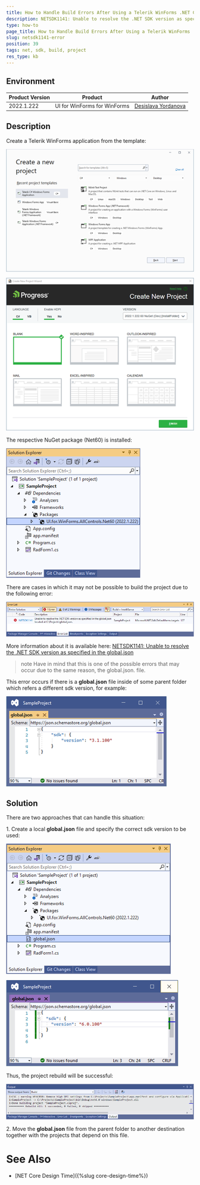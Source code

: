 ```yaml
---
title: How to Handle Build Errors After Using a Telerik WinForms .NET Core Template
description: NETSDK1141: Unable to resolve the .NET SDK version as specified in the global.json.
type: how-to 
page_title: How to Handle Build Errors After Using a Telerik WinForms .NET Core Template
slug: netsdk1141-error
position: 39
tags: net, sdk, build, project
res_type: kb
---
```


## Environment
 
|Product Version|Product|Author|
|----|----|----|
|2022.1.222|UI for WinForms for WinForms|[Desislava Yordanova](https://www.telerik.com/blogs/author/desislava-yordanova)|

## Description

Create a Telerik WinForms application from the template:

![netsdk1141-error 001](images/netsdk1141-error001.png)

![netsdk1141-error 002](images/netsdk1141-error002.png)

The respective NuGet package (Net60) is installed:

![netsdk1141-error 003](images/netsdk1141-error003.png)

There are cases in which it may not be possible to build the project due to the following error:

![netsdk1141-error 005](images/netsdk1141-error005.png)

More information about it is available here:
[NETSDK1141: Unable to resolve the .NET SDK version as specified in the global.json](https://docs.microsoft.com/en-us/dotnet/core/tools/sdk-errors/netsdk1141?f1url=%3FappId%3DDev16IDEF1%26l%3DEN-US%26k%3Dk(NETSDK1141)%26rd%3Dtrue)

>note Have in mind that this is one of the possible errors that may occur due to the same reason, the global.json. file.

This error occurs if there is a **global.json** file inside of some parent folder which refers a different sdk version, for example:

![netsdk1141-error 004](images/netsdk1141-error004.png)

## Solution

There are two approaches that can handle this situation:

1\. Create a local **global.json** file and specify the correct sdk version to be used:

![netsdk1141-error 006](images/netsdk1141-error006.png)

![netsdk1141-error 007](images/netsdk1141-error007.png)

Thus, the project rebuild will be successful:

![netsdk1141-error 008](images/netsdk1141-error008.png)

2\. Move the **global.json** file from the parent folder to another destination together with the projects that depend on this file.

# See Also
* [NET Core Design Time]({%slug core-design-time%})
